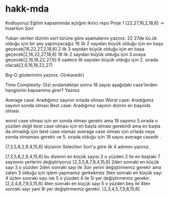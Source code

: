 # hakk-mda
Kodluyoruz Eğitim kapsamında açtığım ikinci repo
Proje 1
[22,27,16,2,18,6] -> Insertion Sort

Yukarı verilen dizinin sort türüne göre aşamalarını yazınız.
22 27de kü.ük olduğu için bir şey yapmıyacağız 
16 ilk 2 sayıdan büyük olduğu için en başa geçecek[16,22,27,2,18,6]
2 ilk 3 sayıdan büyük olduğu için en başa geçecek[2,16,22,27,18,6]
18 ilk 2 sayıdan büyük olduğu için 3.sıraya geçecek[2,16,18,22,27,6]
6 sadece ilk sayıdan büyük olduğu için 2. sırada olacak[2,6,16,18,22,27]

Big-O gösterimini yazınız.
  O(nkaredir)

Time Complexity: Dizi sıralandıktan sonra 18 sayısı aşağıdaki case'lerden hangisinin kapsamına girer? Yazınız

Average case: Aradığımız sayının ortada olması
Worst case: Aradığımız sayının sonda olması
Best case: Aradığımız sayının dizinin en başında olması. 

worst case olması için en sonda olması gerekir ama 18 sayımız 5.sırada o yüzden değil
best case olması için en başta olması gerekirdi ama en başta da olmadığı için best case olamaz
average case olması için ortada veya sonda olmaması gerekir ve 5. sırada olduğu için 18 sayısı average casedir
.



[7,3,5,8,2,9,4,15,6] dizisinin Selection Sort'a göre ilk 4 adımını yazınız.

[7,3,5,8,2,9,4,15,6] bu dizenin en küçük sayısı 2 o yüzden 2 ile en baştaki 7 sayısının yerlerini değiştiriyoruz [2,3,5,8,7,9,4,15,6]
2den sonraki en küçük sayı 3 o yüzden 2den sonraki sayı ile 3ün yerini değiştirmemiz gerekir ama zaten 3 olduğu için işlem  yapmamız gerkekmez
3ten sonraki en küçük sayı 4 üçten sonraki sayı ise 5 o yüzden 4 ile 5i yer değiştirmemiz gerekir. [2,3,4,8,7,9,5,15,6]
4ten sonraki en küçük sayı 5 o yüzden beş ile 4ten sonraki sayı yani 8i yer değiştirmemiz gerekir.  [2,3,4,5,7,9,8,15,6]
